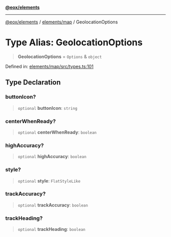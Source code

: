 [**@eox/elements**](../../../README.md)

***

[@eox/elements](../../../modules.md) / [elements/map](../README.md) / GeolocationOptions

# Type Alias: GeolocationOptions

> **GeolocationOptions** = `Options` & `object`

Defined in: [elements/map/src/types.ts:101](https://github.com/EOX-A/EOxElements/blob/06d2a3f117adcd4ad69f31388ca5094d06b1baf6/elements/map/src/types.ts#L101)

## Type Declaration

### buttonIcon?

> `optional` **buttonIcon**: `string`

### centerWhenReady?

> `optional` **centerWhenReady**: `boolean`

### highAccuracy?

> `optional` **highAccuracy**: `boolean`

### style?

> `optional` **style**: `FlatStyleLike`

### trackAccuracy?

> `optional` **trackAccuracy**: `boolean`

### trackHeading?

> `optional` **trackHeading**: `boolean`
